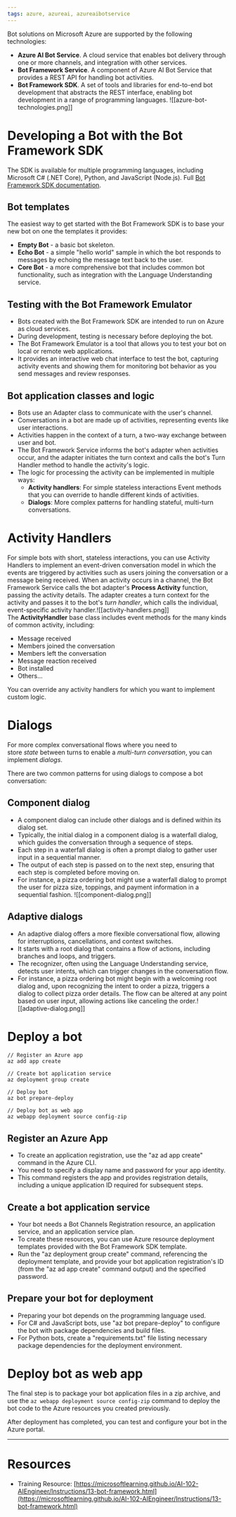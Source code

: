 ```yaml
---
tags: azure, azureai, azureaibotservice
---
```


Bot solutions on Microsoft Azure are supported by the following technologies:

-   **Azure AI Bot Service**. A cloud service that enables bot delivery through one or more channels, and integration with other services.
-   **Bot Framework Service**. A component of Azure AI Bot Service that provides a REST API for handling bot activities.
-   **Bot Framework SDK**. A set of tools and libraries for end-to-end bot development that abstracts the REST interface, enabling bot development in a range of programming languages. ![[azure-bot-technologies.png]]

# Developing a Bot with the Bot Framework SDK

The SDK is available for multiple programming languages, including Microsoft C# (.NET Core), Python, and JavaScript (Node.js). Full [Bot Framework SDK documentation](https://learn.microsoft.com/en-us/azure/bot-service/bot-activity-handler-concept).

## Bot templates

The easiest way to get started with the Bot Framework SDK is to base your new bot on one the templates it provides:

-   **Empty Bot** - a basic bot skeleton.
-   **Echo Bot** - a simple "hello world" sample in which the bot responds to messages by echoing the message text back to the user.
-   **Core Bot** - a more comprehensive bot that includes common bot functionality, such as integration with the Language Understanding service.

## Testing with the Bot Framework Emulator

-   Bots created with the Bot Framework SDK are intended to run on Azure as cloud services.
-   During development, testing is necessary before deploying the bot.
-   The Bot Framework Emulator is a tool that allows you to test your bot on local or remote web applications.
-   It provides an interactive web chat interface to test the bot, capturing activity events and showing them for monitoring bot behavior as you send messages and review responses.

## Bot application classes and logic

-   Bots use an Adapter class to communicate with the user's channel.
-   Conversations in a bot are made up of activities, representing events like user interactions.
-   Activities happen in the context of a turn, a two-way exchange between user and bot.
-   The Bot Framework Service informs the bot's adapter when activities occur, and the adapter initiates the turn context and calls the bot's Turn Handler method to handle the activity's logic.
-   The logic for processing the activity can be implemented in multiple ways:
    -   **Activity handlers**: For simple stateless interactions Event methods that you can override to handle different kinds of activities.
    -   **Dialogs**: More complex patterns for handling stateful, multi-turn conversations.

# Activity Handlers

For simple bots with short, stateless interactions, you can use Activity Handlers to implement an event-driven conversation model in which the events are triggered by activities such as users joining the conversation or a message being received. When an activity occurs in a channel, the Bot Framework Service calls the bot adapter's **Process Activity** function, passing the activity details. The adapter creates a turn context for the activity and passes it to the bot's *turn handler*, which calls the individual, event-specific activity handler.![[activity-handlers.png]] The **ActivityHandler** base class includes event methods for the many kinds of common activity, including:

-   Message received
-   Members joined the conversation
-   Members left the conversation
-   Message reaction received
-   Bot installed
-   Others...

You can override any activity handlers for which you want to implement custom logic.

# Dialogs

For more complex conversational flows where you need to store *state* between turns to enable a *multi-turn conversation*, you can implement *dialogs*.

There are two common patterns for using dialogs to compose a bot conversation:

## Component dialog

-   A component dialog can include other dialogs and is defined within its dialog set.
-   Typically, the initial dialog in a component dialog is a waterfall dialog, which guides the conversation through a sequence of steps.
-   Each step in a waterfall dialog is often a prompt dialog to gather user input in a sequential manner.
-   The output of each step is passed on to the next step, ensuring that each step is completed before moving on.
-   For instance, a pizza ordering bot might use a waterfall dialog to prompt the user for pizza size, toppings, and payment information in a sequential fashion. ![[component-dialog.png]]

## Adaptive dialogs

-   An adaptive dialog offers a more flexible conversational flow, allowing for interruptions, cancellations, and context switches.
-   It starts with a root dialog that contains a flow of actions, including branches and loops, and triggers.
-   The recognizer, often using the Language Understanding service, detects user intents, which can trigger changes in the conversation flow.
-   For instance, a pizza ordering bot might begin with a welcoming root dialog and, upon recognizing the intent to order a pizza, triggers a dialog to collect pizza order details. The flow can be altered at any point based on user input, allowing actions like canceling the order.![[adaptive-dialog.png]]

# Deploy a bot

```
// Register an Azure app
az add app create

// Create bot application service
az deployment group create

// Deploy bot
az bot prepare-deploy

// Deploy bot as web app
az webapp deployment source config-zip
```

## Register an Azure App

-   To create an application registration, use the "az ad app create" command in the Azure CLI.
-   You need to specify a display name and password for your app identity.
-   This command registers the app and provides registration details, including a unique application ID required for subsequent steps.

## Create a bot application service

-   Your bot needs a Bot Channels Registration resource, an application service, and an application service plan.
-   To create these resources, you can use Azure resource deployment templates provided with the Bot Framework SDK template.
-   Run the "az deployment group create" command, referencing the deployment template, and provide your bot application registration's ID (from the "az ad app create" command output) and the specified password.

## Prepare your bot for deployment

-   Preparing your bot depends on the programming language used.
-   For C# and JavaScript bots, use "az bot prepare-deploy" to configure the bot with package dependencies and build files.
-   For Python bots, create a "requirements.txt" file listing necessary package dependencies for the deployment environment.

# Deploy bot as web app

The final step is to package your bot application files in a zip archive, and use the `az webapp deployment source config-zip` command to deploy the bot code to the Azure resources you created previously.

After deployment has completed, you can test and configure your bot in the Azure portal.

---

# Resources

-   Training Resource: [https://microsoftlearning.github.io/AI-102-AIEngineer/Instructions/13-bot-framework.html](https://microsoftlearning.github.io/AI-102-AIEngineer/Instructions/13-bot-framework.html)
